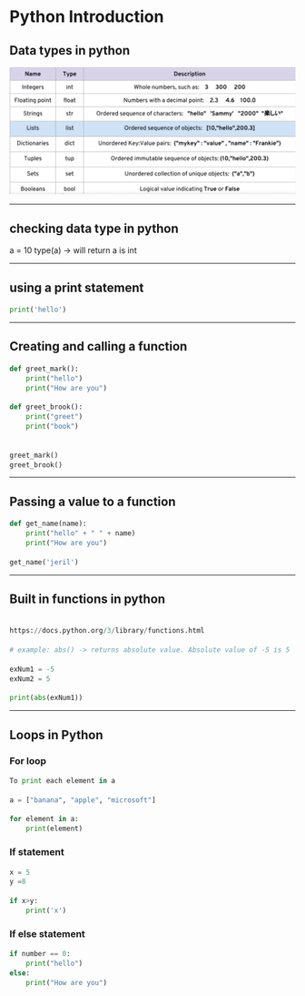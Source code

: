 # Python Introduction

## Data types in python

![data types](images/data-types-python.png "Data Types")

---

## checking data type in python

a = 10
type(a)  -> will return a is int

---
## using a print statement

```python
print('hello')
```
---

## Creating and calling a function

```python
def greet_mark():
	print("hello")
	print("How are you")

def greet_brook():
	print("greet")
	print("book")


greet_mark()
greet_brook()

```
---

## Passing a value to a function

```python
def get_name(name):
	print("hello" + " " + name)
	print("How are you")

get_name('jeril')

```
---

## Built in functions in python

```python

https://docs.python.org/3/library/functions.html

# example: abs() -> returns absolute value. Absolute value of -5 is 5

exNum1 = -5
exNum2 = 5

print(abs(exNum1))

```
---

## Loops in Python

### For loop 

```Python
To print each element in a

a = ["banana", "apple", "microsoft"]

for element in a:
	print(element)
```

### If statement

```Python
x = 5
y =8

if x>y:
	print('x')
```

### If else statement

```Python
if number == 0:
	print("hello")
else:
	print("How are you")
```
